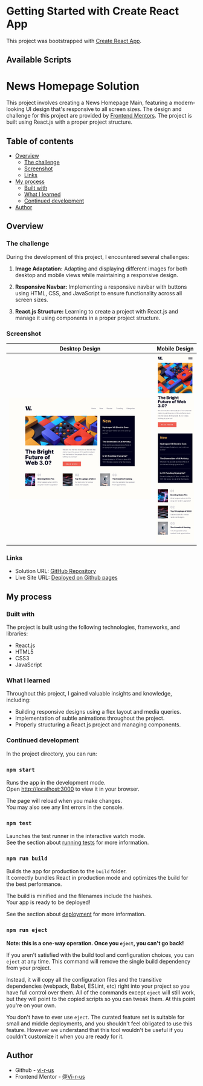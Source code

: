 # Getting Started with Create React App

This project was bootstrapped with [Create React App](https://github.com/facebook/create-react-app).

## Available Scripts

# News Homepage Solution

This project involves creating a News Homepage Main, featuring a modern-looking UI design that's responsive to all screen sizes. The design and challenge for this project are provided by [Frontend Mentors](https://www.frontendmentor.io/challenges/news-homepage-H6SWTa1MFl). The project is built using React.js with a proper project structure.

## Table of contents

- [Overview](#overview)
  - [The challenge](#the-challenge)
  - [Screenshot](#screenshot)
  - [Links](#links)
- [My process](#my-process)
  - [Built with](#built-with)
  - [What I learned](#what-i-learned)
  - [Continued development](#continued-development)
- [Author](#author)

## Overview

### The challenge

During the development of this project, I encountered several challenges:

1. **Image Adaptation:** Adapting and displaying different images for both desktop and mobile views while maintaining a responsive design.

2. **Responsive Navbar:** Implementing a responsive navbar with buttons using HTML, CSS, and JavaScript to ensure functionality across all screen sizes.

3. **React.js Structure:** Learning to create a project with React.js and manage it using components in a proper project structure.

### Screenshot

|          Desktop Design          |          Mobile Design          |
| :------------------------------: | :-----------------------------: |
| ![](./design/desktop-design.jpg) | ![](./design/mobile-design.jpg) |

### Links

- Solution URL: [GitHub Repository](https://github.com/Vi-r-us/News-Homepage-React-Main)
- Live Site URL: [Deployed on Github pages](https://vi-r-us.github.io/News-Homepage-React-Main/)

## My process

### Built with

The project is built using the following technologies, frameworks, and libraries:

- React.js
- HTML5
- CSS3
- JavaScript

### What I learned

Throughout this project, I gained valuable insights and knowledge, including:

- Building responsive designs using a flex layout and media queries.
- Implementation of subtle animations throughout the project.
- Properly structuring a React.js project and managing components.

### Continued development

In the project directory, you can run:

### `npm start`

Runs the app in the development mode.\
Open [http://localhost:3000](http://localhost:3000) to view it in your browser.

The page will reload when you make changes.\
You may also see any lint errors in the console.

### `npm test`

Launches the test runner in the interactive watch mode.\
See the section about [running tests](https://facebook.github.io/create-react-app/docs/running-tests) for more information.

### `npm run build`

Builds the app for production to the `build` folder.\
It correctly bundles React in production mode and optimizes the build for the best performance.

The build is minified and the filenames include the hashes.\
Your app is ready to be deployed!

See the section about [deployment](https://facebook.github.io/create-react-app/docs/deployment) for more information.

### `npm run eject`

**Note: this is a one-way operation. Once you `eject`, you can't go back!**

If you aren't satisfied with the build tool and configuration choices, you can `eject` at any time. This command will remove the single build dependency from your project.

Instead, it will copy all the configuration files and the transitive dependencies (webpack, Babel, ESLint, etc) right into your project so you have full control over them. All of the commands except `eject` will still work, but they will point to the copied scripts so you can tweak them. At this point you're on your own.

You don't have to ever use `eject`. The curated feature set is suitable for small and middle deployments, and you shouldn't feel obligated to use this feature. However we understand that this tool wouldn't be useful if you couldn't customize it when you are ready for it.

## Author

- Github - [vi-r-us](https://github.com/Vi-r-us)
- Frontend Mentor - [@Vi-r-us](https://www.frontendmentor.io/profile/Vi-r-us)
